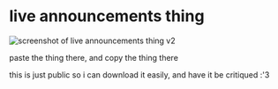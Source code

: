 # live announcements thing

![screenshot of live announcements thing v2](https://user-images.githubusercontent.com/83787150/212836974-d4d979f4-7290-4cdc-a3d4-ce9f250d7936.png)


paste the thing there, and copy the thing there


this is just public so i can download it easily, and have it be critiqued :'3
